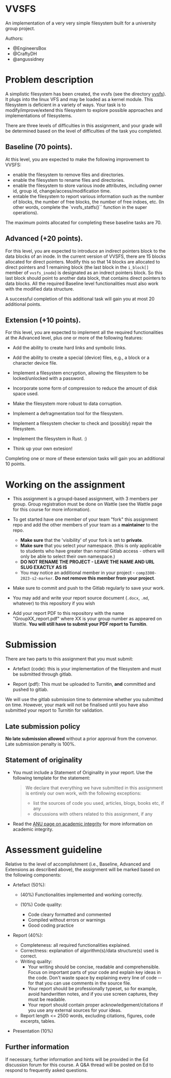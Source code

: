 # VVSFS

An implementation of a very very simple filesystem built for a university group project.

Authors:

* @EngineersBox
* @CraftyDH
* @angussidney

# Problem description 

A simplistic filesystem has been created, the vvsfs (see the directory [vvsfs](./vvsfs/)). It plugs into the linux VFS and may be loaded as a kernel module. This filesystem is deficient in a variety of ways.  Your task is to modify/improve/extend this filesystem to explore possible approaches and implementations of filesystems. 

There are three levels of difficulties in this assignment, and your grade will be determined based on the level of difficulties of the task you completed. 

## Baseline (70 points).

At this level, you are expected to make the following improvement to VVSFS:

* enable the filesystem to remove files and directories. 
* enable the filesystem to rename files and directories.
* enable the filesystem to store various inode attributes, including owner id, group id, change/access/modification time.
* entable the filesystem to report various information such as the number of blocks, the number of free blocks, the number of free indoes, etc. (In other words, complete the `vvsfs_statfs()`` function in the super operations).

The maximum points allocated for completing these baseline tasks are 70. 

## Advanced (+20 points).

For this level, you are expected to introduce an indirect pointers block to the data blocks of an inode. In the current version of VVSFS, there are 15 blocks allocated for direct pointers. Modify this so that 14 blocks are allocated to direct pointers and 1 remaining block (the last block in the `i_block[]` member of `vvsfs_inode`) is designated as an indrect pointers block. So this last block should point to another data block, that contains direct pointers to data blocks. 
All the required Baseline level functionalities must also work with the modified data structure. 

A successful completion of this additional task will gain you at most 20 additional points. 

## Extension (+10 points). 

For this level, you are expected to implement all the required functionalities at the Advanced level, plus one or more of the following features:

* Add the ability to create hard links and symbolic links. 

* Add the ability to create a special (device) files, e.g., a block or a character device file. 

* Implement a filesystem encryption, allowing the filesystem to be locked/unlocked with a password. 

* Incorporate some form of compression to reduce the amount of disk space used. 

* Make the filesystem more robust to data corruption.

* Implement a defragmentation tool for the filesystem.

* Implement a filesystem checker to check and (possibly) repair the filesystem. 

* Implement the filesystem in Rust. :)

* Think up your own extesion!

Completing one or more of these extension tasks will gain you an additional 10 points. 


# Working on the assignment

* This assignment is a groupd-based assignment, with 3 members per group. Group registration must be done on Wattle (see the Wattle page for this course for more information). 

* To get started have one member of your team "fork" this assignment repo and add the other members of your team as a __maintainer__ to the repo.

    * **Make sure** that the 'visibility' of your fork is set to **private**.
    * **Make sure** that you select _your_ namespace. (this is only applicable to students who have greater than normal Gitlab access - others will only be able to select their own namespace.)
    * **DO NOT RENAME THE PROJECT - LEAVE THE NAME AND URL SLUG EXACTLY AS IS**
    * You may notice an additional member in your project - `comp3300-2023-s2-marker`. **Do not remove this member from your project**.


* Make sure to commit and push to the Gitlab regularly to save your work.

* You may add and write your report source document (`.docx`, `.md`, whatever) to this repository if you wish

* Add your report PDF to this repository with the name "GroupXX_report.pdf" where XX is your group number as appeared on Wattle. **You will still have to submit your PDF report to Turnitin**.


# Submission 

There are two parts to this assignment that you must submit:

* Artefact (code): this is your implementation of the filesystem and must be submitted through gitlab. 

* Report (pdf): This must be uploaded to Turnitin, **and** committed and pushed to gitlab. 

We will use the gitlab submission time to determine whether you submitted on time. However, your mark will not be finalised until you have also submitted your report to Turnitin for validation. 

## Late submission policy

**No late submission allowed** without a prior approval from the convenor. Late submission penalty is 100%. 

## Statement of originality

- You must include a Statement of Originality in your report. Use the following template for the statement:

    >   We declare that everything we have submitted in this assignment is entirely our
  own work, with the following exceptions:
    >  - list the sources of code you used, articles, blogs, books etc, if any
    >  - discussions with others related to this assignment, if any 


- Read the [ANU page on academic integrity](https://www.anu.edu.au/students/academic-skills/academic-integrity) for more information on academic integrity. 



# Assessment guideline

Relative to the level of accomplishment (i.e., Baseline, Advanced and Extensions as described above), the assignment will be marked based on the following components:

* Artefact (50%):

    * (40%) Functionalities implemented and working correctly. 

    * (10%) Code quality: 
        - Code cleary formatted and commented
        - Compiled without errors or warnings
        - Good coding practice

* Report (40%):
    * Completeness: all required functionalities explained.
    * Correctness: explanation of algorithm(s)/data structure(s) used is correct. 
    * Writing quality: 
        - Your writing should be concise, readable and comprehensible. Focus on important parts of your code and explain key ideas in the code. Don't waste space by explaining every line of code -- for that you can use comments in the source file. 
        - Your report should be professionally typeset, so for example, avoid handwritten notes, and if you use screen captures, they must be readable. 
        - Your report should contain proper acknowledgement/citations if you use any external sources for your ideas. 
    * Report length <= 2500 words, excluding citations, figures, code excerpts, tables. 

* Presentation (10%)



## Further information 

If necessary, further information and hints will be provided in the Ed discussion forum for this course.  A Q&A thread will be posted on Ed to respond to frequently asked questions. 
